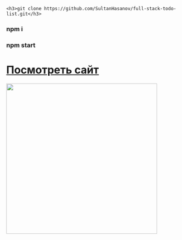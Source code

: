 ```
<h3>git clone https://github.com/SultanHasanov/full-stack-todo-list.git</h3>
```
<h3>npm i</h3>
<h3>npm start</h3>
<h1><a href="https://sultanhasanov.github.io/full-stack-todo-list/">Посмотреть сайт</a></h1>
<img height="400" src='https://user-images.githubusercontent.com/105391964/220023000-7e1034c9-697d-4729-a3b1-c30071da129e.png'></img>
